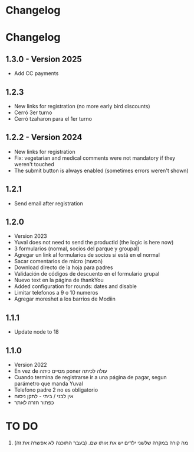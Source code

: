 # Changelog

# Changelog

## 1.3.0 - Version 2025

- Add CC payments

## 1.2.3

- New links for registration (no more early bird discounts)
- Cerró 3er turno
- Cerró tzaharon para el 1er turno

## 1.2.2 - Version 2024

- New links for registration
- Fix: vegetarian and medical comments were not mandatory if they weren't
  touched
- The submit button is always enabled (sometimes errors weren't shown)

## 1.2.1

- Send email after registration

## 1.2.0

- Version 2023
- Yuval does not need to send the productId (the logic is here now)
- 3 formularios (normal, socios del parque y groupal)
- Agregar un link al formularios de socios si está en el normal
- Sacar comentarios de micro (הסעות)
- Download directo de la hoja para padres
- Validación de códigos de descuento en el formulario grupal
- Nuevo text en la página de thankYou
- Added configuration for rounds: dates and disable
- Limitar telefonos a 9 o 10 numeros
- Agregar moreshet a los barrios de Modiin

## 1.1.1

- Update node to 18

## 1.1.0

- Version 2022
- En vez de מסיים כיתה poner עולה לכיתה
- Cuando termina de registrarse ir a una página de pagar, segun parámetro que
  manda Yuval
- Telefono padre 2 no es obligatorio
- אין לבני / ביתי - לתקן ניסוח
- כפתור חזרה לאתר

# TO DO

1. מה קורה במקרה שלשני ילדים יש את אותו שם. (בעבר התוכנה לא אפשרה את זה)
